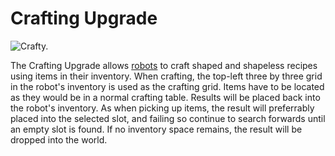 # Crafting Upgrade

![Crafty.](oredict:oc:craftingUpgrade)

The Crafting Upgrade allows [robots](../block/robot.md) to craft shaped and shapeless recipes using items in their inventory. When crafting, the top-left three by three grid in the robot's inventory is used as the crafting grid. Items have to be located as they would be in a normal crafting table. Results will be placed back into the robot's inventory. As when picking up items, the result will preferrably placed into the selected slot, and failing so continue to search forwards until an empty slot is found. If no inventory space remains, the result will be dropped into the world.
